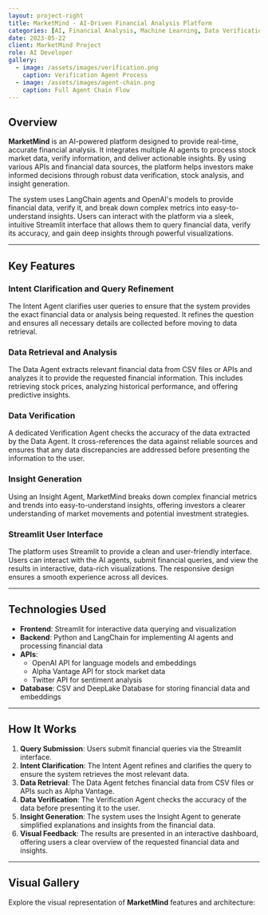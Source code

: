 ```yaml
---
layout: project-right
title: MarketMind - AI-Driven Financial Analysis Platform
categories: [AI, Financial Analysis, Machine Learning, Data Verification]
date: 2023-05-22
client: MarketMind Project
role: AI Developer
gallery:
  - image: /assets/images/verification.png
    caption: Verification Agent Process
  - image: /assets/images/agent-chain.png
    caption: Full Agent Chain Flow
---
```

## Overview
**MarketMind** is an AI-powered platform designed to provide real-time, accurate financial analysis. It integrates multiple AI agents to process stock market data, verify information, and deliver actionable insights. By using various APIs and financial data sources, the platform helps investors make informed decisions through robust data verification, stock analysis, and insight generation.

The system uses LangChain agents and OpenAI's models to provide financial data, verify it, and break down complex metrics into easy-to-understand insights. Users can interact with the platform via a sleek, intuitive Streamlit interface that allows them to query financial data, verify its accuracy, and gain deep insights through powerful visualizations.

---

## Key Features
### **Intent Clarification and Query Refinement**
The Intent Agent clarifies user queries to ensure that the system provides the exact financial data or analysis being requested. It refines the question and ensures all necessary details are collected before moving to data retrieval.

### **Data Retrieval and Analysis**
The Data Agent extracts relevant financial data from CSV files or APIs and analyzes it to provide the requested financial information. This includes retrieving stock prices, analyzing historical performance, and offering predictive insights.

### **Data Verification**
A dedicated Verification Agent checks the accuracy of the data extracted by the Data Agent. It cross-references the data against reliable sources and ensures that any data discrepancies are addressed before presenting the information to the user.

### **Insight Generation**
Using an Insight Agent, MarketMind breaks down complex financial metrics and trends into easy-to-understand insights, offering investors a clearer understanding of market movements and potential investment strategies.

### **Streamlit User Interface**
The platform uses Streamlit to provide a clean and user-friendly interface. Users can interact with the AI agents, submit financial queries, and view the results in interactive, data-rich visualizations. The responsive design ensures a smooth experience across all devices.

---

## Technologies Used
- **Frontend**: Streamlit for interactive data querying and visualization
- **Backend**: Python and LangChain for implementing AI agents and processing financial data
- **APIs**:
  - OpenAI API for language models and embeddings
  - Alpha Vantage API for stock market data
  - Twitter API for sentiment analysis
- **Database**: CSV and DeepLake Database for storing financial data and embeddings

---

## How It Works
1. **Query Submission**: Users submit financial queries via the Streamlit interface.
2. **Intent Clarification**: The Intent Agent refines and clarifies the query to ensure the system retrieves the most relevant data.
3. **Data Retrieval**: The Data Agent fetches financial data from CSV files or APIs such as Alpha Vantage.
4. **Data Verification**: The Verification Agent checks the accuracy of the data before presenting it to the user.
5. **Insight Generation**: The system uses the Insight Agent to generate simplified explanations and insights from the financial data.
6. **Visual Feedback**: The results are presented in an interactive dashboard, offering users a clear overview of the requested financial data and insights.

---

## Visual Gallery
Explore the visual representation of **MarketMind** features and architecture:
